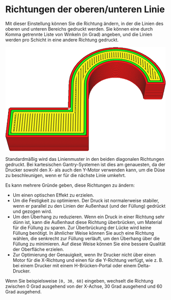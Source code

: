 Richtungen der oberen/unteren Linie
====
Mit dieser Einstellung können Sie die Richtung ändern, in der die Linien des oberen und unteren Bereichs gedruckt werden. Sie können eine durch Komma getrennte Liste von Winkeln (in Grad) angeben, und die Linien werden pro Schicht in eine andere Richtung gedruckt.

<!--screenshot {
"image_path": "skin_angles.gif",
"models": [
    {
        "script": "microwave_hook.scad",
        "transformation": ["scale(0.5)"]
    }
],
"camera_position": [0, 48, 70],
"settings": {"skin_angles": "[0, 60, 120]"},
"layer": [76, 77, 78],
"colours": 128
}-->
![Linienmuster mit abwechselnden Winkeln von 0°, 60° und 120°](../images/skin_angles.gif)

Standardmäßig wird das Linienmuster in den beiden diagonalen Richtungen gedruckt. Bei kartesischen Gantry-Systemen ist dies am genauesten, da der Drucker sowohl den X- als auch den Y-Motor verwenden kann, um die Düse zu beschleunigen, wenn er für die nächste Linie umkehrt.

Es kann mehrere Gründe geben, diese Richtungen zu ändern:
* Um einen optischen Effekt zu erzielen.
* Um die Festigkeit zu optimieren. Der Druck ist normalerweise stabiler, wenn er parallel zu den Linien der Außenhaut (und der Füllung) gedrückt und gezogen wird.
* Um den Überhang zu reduzieren. Wenn ein Druck in einer Richtung sehr dünn ist, kann die Außenhaut diese Richtung überbrücken, um Material für die Füllung zu sparen. Zur Überbrückung der Lücke wird keine Füllung benötigt. In ähnlicher Weise können Sie auch eine Richtung wählen, die senkrecht zur Füllung verläuft, um den Überhang über die Füllung zu minimieren. Auf diese Weise können Sie eine bessere Qualität der Oberfläche erzielen.
* Zur Optimierung der Genauigkeit, wenn Ihr Drucker nicht über einen Motor für die X-Richtung und einen für die Y-Richtung verfügt, wie z. B. bei einem Drucker mit einem H-Brücken-Portal oder einem Delta-Drucker.

Wenn Sie beispielsweise `[0, 30, 60]` eingeben, wechselt die Richtung zwischen 0 Grad ausgehend von der X-Achse, 30 Grad ausgehend und 60 Grad ausgehend.
